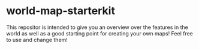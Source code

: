 # world-map-starterkit

This repositor is intended to give you an overview over the features in the world as well as a good starting point for creating your own maps! Feel free to use and change them!

